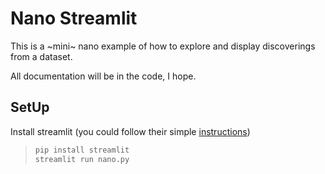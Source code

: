 # Nano Streamlit

This is a ~mini~ nano example of how to explore and display discoverings from a dataset.

All documentation will be in the code, I hope.

## SetUp

Install streamlit (you could follow their simple [instructions](https://streamlit.io/#install))

> ```bash
> pip install streamlit
> streamlit run nano.py
> ```
